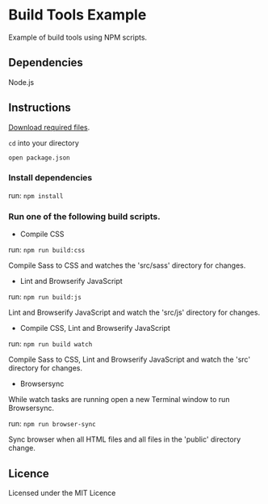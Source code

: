 # Build Tools Example

Example of build tools using NPM scripts.

## Dependencies

Node.js

## Instructions

<a href="https://github.com/evelynmaire/cli-starter-kit/archive/master.zip">Download required files</a>.

`cd` into your directory

`open package.json`

### Install dependencies

run: `npm install`

### Run one of the following build scripts.

* Compile CSS

run: `npm run build:css`

Compile Sass to CSS and watches the 'src/sass' directory for changes.

* Lint and Browserify JavaScript

run: `npm run build:js`

Lint and Browserify JavaScript and watch the 'src/js' directory for changes.

* Compile CSS, Lint and Browserify JavaScript

run: `npm run build watch`

Compile Sass to CSS, Lint and Browserify JavaScript and watch the 'src' directory for changes.

* Browsersync

While watch tasks are running open a new Terminal window to run Browsersync.

run: `npm run browser-sync`

Sync browser when all HTML files and all files in the 'public' directory change.

## Licence

Licensed under the MIT Licence

